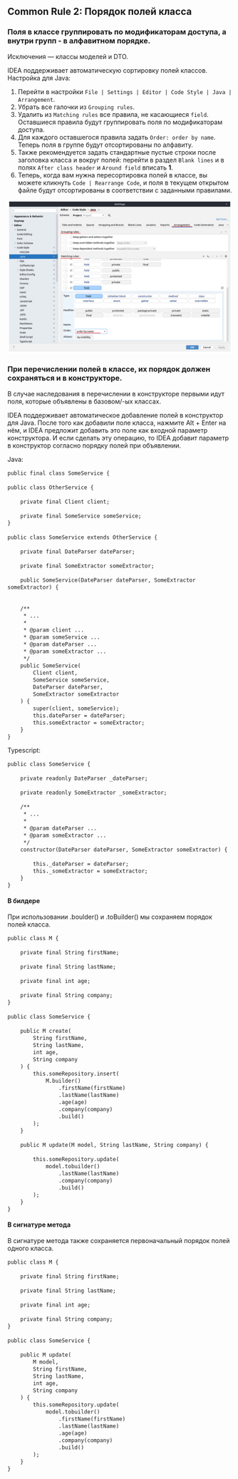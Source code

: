 ## Common Rule 2: Порядок полей класса

### Поля в классе группировать по модификаторам доступа, а внутри групп - в алфавитном порядке.
Исключения — классы моделей и DTO.

IDEA поддерживает автоматическую сортировку полей классов. Настройка для Java:

1. Перейти в настройки `File | Settings | Editor | Code Style | Java | Arrangement`.
2. Убрать все галочки из `Grouping rules`.
3. Удалить из `Matching rules` все правила, не касающиеся `field`.
   Оставшиеся правила будут группировать поля по модификаторам доступа.
4. Для каждого оставшегося правила задать `Order: order by name`. Теперь поля в группе будут отсортированы по алфавиту.
5. Также рекомендуется задать стандартные пустые строки после заголовка класса и вокруг полей: перейти в раздел `Blank lines` и в полях
   `After class header` и `Around field` вписать **1**.
6. Теперь, когда вам нужна пересортировка полей в классе, вы можете кликнуть `Code | Rearrange Code`, и поля в текущем 
   открытом файле будут отсортированы в соответствии с заданными правилами.


![Arrangement](../images/commons/02/idea_settings_for_field_sorting.png)


### При перечислении полей в классе, их порядок должен сохраняться и в конструкторе.

В случае наследования в перечислении в конструкторе первыми идут поля, которые объявлены в базовом/-ых классах.

IDEA поддерживает автоматическое добавление полей в конструктор для Java. После того как добавили поле класса, нажмите Alt + Enter на нём, и IDEA предложит добавить это поле как входной параметр конструктора. И если сделать эту операцию, то IDEA добавит параметр в конструктор согласно порядку полей при объявлении. 

Java:

```
public final class SomeService {

public class OtherService {

    private final Client client;

    private final SomeService someService;
}

public class SomeService extends OtherService {

    private final DateParser dateParser;

    private final SomeExtractor someExtractor;

    public SomeService(DateParser dateParser, SomeExtractor someExtractor) {
    

    /**
     * ...
     *
     * @param client ...
     * @param someService ...
     * @param dateParser ...
     * @param someExtractor ...
     */
    public SomeService(
        Client client,
        SomeService someService,
        DateParser dateParser,
        SomeExtractor someExtractor
    ) {
        super(client, someService);
        this.dateParser = dateParser;
        this.someExtractor = someExtractor;
    }
}
```

Typescript:

```
public class SomeService {

    private readonly DateParser _dateParser;

    private readonly SomeExtractor _someExtractor;

    /**
     * ...
     *
     * @param dateParser ...
     * @param someExtractor ...
     */
    constructor(DateParser dateParser, SomeExtractor someExtractor) {

        this._dateParser = dateParser;
        this._someExtractor = someExtractor;
    }
}
```


#### В билдере

При использовании .boulder() и .toBuilder() мы сохраняем порядок полей класса.

```
public class M {

    private final String firstName;

    private final String lastName;

    private final int age;

    private final String company;
}

public class SomeService {

    public M create(
        String firstName,
        String lastName,
        int age,
        String company
    ) {
        this.someRepository.insert(
            M.builder()
                .firstName(firstName)
                .lastName(lastName)
                .age(age)
                .company(company)
                .build()
        );
    }

    public M update(M model, String lastName, String company) {

        this.someRepository.update(
            model.tobuilder()
                .lastName(lastName)
                .company(company)
                .build()
        );
    }
}
```


#### В сигнатуре метода

В сигнатуре метода также сохраняется первоначальный порядок полей одного класса.

```
public class M {

    private final String firstName;

    private final String lastName;

    private final int age;

    private final String company;
}

public class SomeService {

    public M update(
        M model,
        String firstName,
        String lastName,
        int age,
        String company
    ) {
        this.someRepository.update(
            model.tobuilder()
                .firstName(firstName)
                .lastName(lastName)
                .age(age)
                .company(company)
                .build()
        );
    }
}
```
